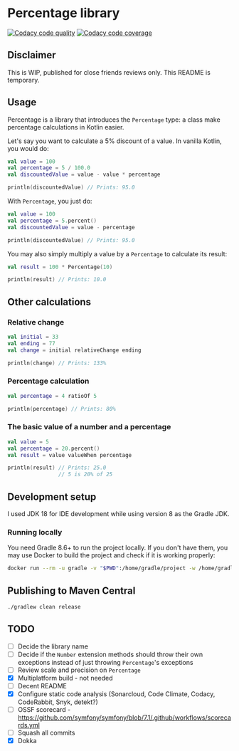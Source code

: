 # Percentage library

[![Codacy code quality](https://app.codacy.com/project/badge/Grade/5feda3d6ceb54ec58806b144bc77f606)](https://app.codacy.com/gh/eriksencosta/percentage/dashboard?utm_source=gh&utm_medium=referral&utm_content=&utm_campaign=Badge_grade)
[![Codacy code coverage](https://app.codacy.com/project/badge/Coverage/5feda3d6ceb54ec58806b144bc77f606)](https://app.codacy.com/gh/eriksencosta/percentage/dashboard?utm_source=gh&utm_medium=referral&utm_content=&utm_campaign=Badge_coverage)

## Disclaimer

This is WIP, published for close friends reviews only. This README is temporary.

## Usage

Percentage is a library that introduces the `Percentage` type: a class make percentage calculations in Kotlin easier.

Let's say you want to calculate a 5% discount of a value. In vanilla Kotlin, you would do:

```kotlin
val value = 100
val percentage = 5 / 100.0
val discountedValue = value - value * percentage

println(discountedValue) // Prints: 95.0
```

With `Percentage`, you just do:

```kotlin
val value = 100
val percentage = 5.percent()
val discountedValue = value - percentage

println(discountedValue) // Prints: 95.0
```

You may also simply multiply a value by a `Percentage` to calculate its result:

```kotlin
val result = 100 * Percentage(10)

println(result) // Prints: 10.0
```

## Other calculations

### Relative change

```kotlin
val initial = 33
val ending = 77
val change = initial relativeChange ending

println(change) // Prints: 133%
```

### Percentage calculation

```kotlin
val percentage = 4 ratioOf 5

println(percentage) // Prints: 80%
```

### The basic value of a number and a percentage

```kotlin
val value = 5
val percentage = 20.percent()
val result = value valueWhen percentage

println(result) // Prints: 25.0
                // 5 is 20% of 25
```

## Development setup

I used JDK 18 for IDE development while using version 8 as the Gradle JDK.

### Running locally

You need Gradle 8.6+ to run the project locally. If you don't have them, you may use Docker to build the project and
check if it is working properly:

```bash
docker run --rm -u gradle -v "$PWD":/home/gradle/project -w /home/gradle/project gradle gradle build
```

## Publishing to Maven Central

```bash
./gradlew clean release
```

## TODO

- [ ] Decide the library name
- [ ] Decide if the `Number` extension methods should throw their own exceptions instead of just throwing `Percentage`'s
  exceptions
- [ ] Review scale and precision on `Percentage`
- [X] Multiplatform build - not needed
- [ ] Decent README
- [X] Configure static code analysis (Sonarcloud, Code Climate, Codacy, CodeRabbit, Snyk, detekt?)
- [ ] OSSF scorecard - https://github.com/symfony/symfony/blob/7.1/.github/workflows/scorecards.yml
- [ ] Squash all commits
- [X] Dokka